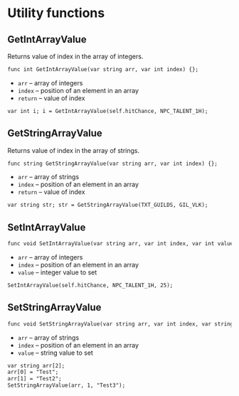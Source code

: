 # Utility functions

## GetIntArrayValue

Returns value of index in the array of integers.

```dae
func int GetIntArrayValue(var string arr, var int index) {};
```

- `arr` – array of integers
- `index` – position of an element in an array
- `return` – value of index

```dae title="Example usage"
var int i; i = GetIntArrayValue(self.hitChance, NPC_TALENT_1H);
```

## GetStringArrayValue

Returns value of index in the array of strings.

```dae
func string GetStringArrayValue(var string arr, var int index) {};
```

- `arr` – array of strings
- `index` – position of an element in an array
- `return` – value of index

```dae title="Example usage"
var string str; str = GetStringArrayValue(TXT_GUILDS, GIL_VLK);
```

## SetIntArrayValue

```dae
func void SetIntArrayValue(var string arr, var int index, var int value) {};
```

- `arr` – array of integers
- `index` – position of an element in an array
- `value` – integer value to set

```dae title="Example usage"
SetIntArrayValue(self.hitChance, NPC_TALENT_1H, 25);
```

## SetStringArrayValue

```dae
func void SetStringArrayValue(var string arr, var int index, var string value) {};
```

- `arr` – array of strings
- `index` – position of an element in an array
- `value` – string value to set

```dae title="Example usage"
var string arr[2];
arr[0] = "Test";
arr[1] = "Test2";
SetStringArrayValue(arr, 1, "Test3");
```
